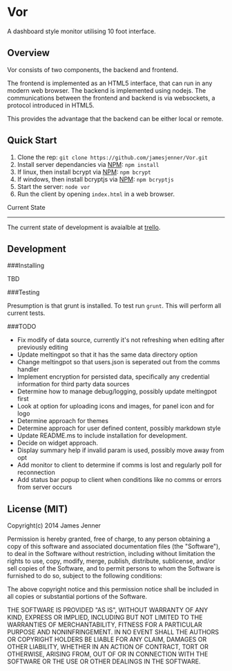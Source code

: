 Vor
===

A dashboard style monitor utilising 10 foot interface.

Overview
------
Vor consists of two components, the backend and frontend.

The frontend is implemented as an HTML5 interface, that can run in any modern web browser. The backend is implemented using nodejs. 
The communications between the frontend and backend is via websockets, a protocol introduced in HTML5.

This provides the advantage that the backend can be either local or remote. 

Quick Start
-------

1. Clone the rep: `git clone https://github.com/jamesjenner/Vor.git`
2. Install server dependancies via [NPM](http://www.npmjs.org/): `npm install`
3. If linux, then install bcrypt via [NPM](http://www.npmjs.org/): `npm bcrypt`
4. If windows, then install bcryptjs via [NPM](http://www.npmjs.org/): `npm bcryptjs`
5. Start the server: `node vor`
6. Run the client by opening `index.html` in a web browser.

Current State
______

The current state of development is avaialble at [trello](https://trello.com/b/tyFglxpx).

Development
------

###Installing

TBD

###Testing

Presumption is that grunt is installed. To test run `grunt`. This will perform all current tests.


###TODO

* Fix modify of data source, currently it's not refreshing when editing after previously editing
* Update meltingpot so that it has the same data directory option
* Change meltingpot so that users.json is seperated out from the comms handler
* Implement encryption for persisted data, specifically any credential information for third party data sources
* Determine how to manage debug/logging, possibly update meltingpot first
* Look at option for uploading icons and images, for panel icon and for logo
* Determine approach for themes
* Determine approach for user defined content, possibly markdown style
* Update README.ms to include installation for development.
* Decide on widget approach.
* Display summary help if invalid param is used, possibly move away from opt
* Add monitor to client to determine if comms is lost and regularly poll for reconnection
* Add status bar popup to client when conditions like no comms or errors from server occurs

License (MIT)
---------
Copyright(c) 2014 James Jenner

Permission is hereby granted, free of charge, to any person obtaining a copy
of this software and associated documentation files (the "Software"), to deal
in the Software without restriction, including without limitation the rights
to use, copy, modify, merge, publish, distribute, sublicense, and/or sell
copies of the Software, and to permit persons to whom the Software is
furnished to do so, subject to the following conditions:

The above copyright notice and this permission notice shall be included in all
copies or substantial portions of the Software.

THE SOFTWARE IS PROVIDED "AS IS", WITHOUT WARRANTY OF ANY KIND, EXPRESS OR
IMPLIED, INCLUDING BUT NOT LIMITED TO THE WARRANTIES OF MERCHANTABILITY,
FITNESS FOR A PARTICULAR PURPOSE AND NONINFRINGEMENT. IN NO EVENT SHALL THE
AUTHORS OR COPYRIGHT HOLDERS BE LIABLE FOR ANY CLAIM, DAMAGES OR OTHER
LIABILITY, WHETHER IN AN ACTION OF CONTRACT, TORT OR OTHERWISE, ARISING FROM,
OUT OF OR IN CONNECTION WITH THE SOFTWARE OR THE USE OR OTHER DEALINGS IN THE
SOFTWARE.
